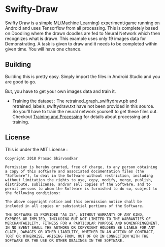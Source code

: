 # Swifty-Draw
Swifty Draw is a simple ML(Machine Learning) experiment/game running on Android and uses Tensorflow from all processing. 
This is completely based on Doodling where the drawn doodles are fed to Neural Network which then recognizes what is drawn.
This example uses only 19 images data for Demonstrating. 
A task is given to draw and it needs to be completed within given time. You will have one chance.

## Building

Building this is pretty easy. Simply import the files in Android Studio and you are good to go. 

But, you have to get your own images data and train it.

* Training the dataset : The retrained_graph_swiftydraw.pb and retrained_labels_swiftydraw.txt have not been provided in this source. 
So you'll have to train the neural network yourself to get these files out. 
Checkout [Training and Processing](https://github.com/MidsizeMango/Swifty-Draw/tree/master/Training-Processing) for details about processing and training.

## License

This is under the MIT License : 

```
Copyright 2018 Prasad Shirvandkar

Permission is hereby granted, free of charge, to any person obtaining a copy of this software and associated documentation files (the "Software"), to deal in the Software without restriction, including without limitation the rights to use, copy, modify, merge, publish, distribute, sublicense, and/or sell copies of the Software, and to permit persons to whom the Software is furnished to do so, subject to the following conditions:

The above copyright notice and this permission notice shall be included in all copies or substantial portions of the Software.

THE SOFTWARE IS PROVIDED "AS IS", WITHOUT WARRANTY OF ANY KIND, EXPRESS OR IMPLIED, INCLUDING BUT NOT LIMITED TO THE WARRANTIES OF MERCHANTABILITY, FITNESS FOR A PARTICULAR PURPOSE AND NONINFRINGEMENT. IN NO EVENT SHALL THE AUTHORS OR COPYRIGHT HOLDERS BE LIABLE FOR ANY CLAIM, DAMAGES OR OTHER LIABILITY, WHETHER IN AN ACTION OF CONTRACT, TORT OR OTHERWISE, ARISING FROM, OUT OF OR IN CONNECTION WITH THE SOFTWARE OR THE USE OR OTHER DEALINGS IN THE SOFTWARE.
```
